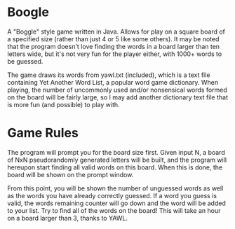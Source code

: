 # Boogle
A "Boggle" style game written in Java. Allows for play on a square board of a specified size (rather than just 4 or 5 like some others). It may be noted that the program doesn't love finding the words in a board larger than ten letters wide, but it's not very fun for the player either, with 1000+ words to be guessed.

The game draws its words from yawl.txt (included), which is a text file containing Yet Another Word List, a popular word game dictionary. When playing, the number of uncommonly used and/or nonsensical words formed on the board will be fairly large, so I may add another dictionary text file that is more fun (and possible) to play with.

# Game Rules
The program will prompt you for the board size first. Given input N, a board of NxN pseudorandomly generated letters will be built, and the program will hereupon start finding all valid words on this board. When this is done, the board will be shown on the prompt window.

From this point, you will be shown the number of unguessed words as well as the words you have already correctly guessed. If a word you guess is valid, the words remaining counter will go down and the word will be added to your list. Try to find all of the words on the board! This will take an hour on a board larger than 3, thanks to YAWL.
